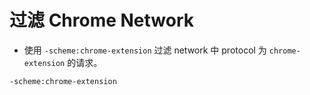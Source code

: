# 过滤 Chrome Network

- 使用 <code>-scheme:chrome-extension</code> 过滤 network 中 protocol 为 <code>chrome-extension</code> 的请求。

```
-scheme:chrome-extension
```
